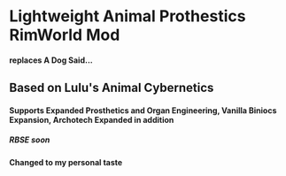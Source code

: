# Lightweight Animal Prothestics RimWorld Mod
#### replaces A Dog Said...
## Based on Lulu's Animal Cybernetics
#### Supports Expanded Prosthetics and Organ Engineering, Vanilla Biniocs Expansion, Archotech Expanded in addition
##### RBSE soon
#### Changed to my personal taste
